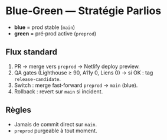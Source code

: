 # Blue‑Green — Stratégie Parlios

- **blue** = prod stable (`main`)
- **green** = pré‑prod active (`preprod`)

## Flux standard
1. PR → merge vers `preprod` → Netlify deploy preview.
2. QA gates (Lighthouse ≥ 90, A11y 0, Liens 0) → si OK : tag `release‑candidate`.
3. Switch : merge fast‑forward `preprod` → `main` (blue).
4. Rollback : revert sur `main` si incident.

## Règles
- Jamais de commit direct sur `main`.
- `preprod` purgeable à tout moment.
